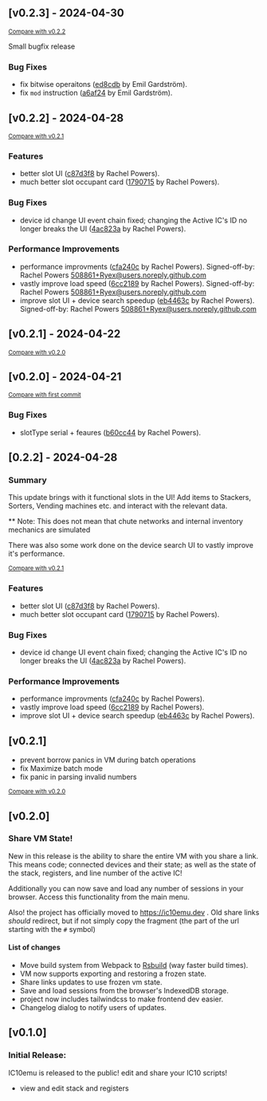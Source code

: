 <!-- insertion marker -->
## [v0.2.3] - 2024-04-30

<small>[Compare with v0.2.2](https://github.com/Ryex/ic10emu/compare/v0.2.2...v0.2.3)</small>

Small bugfix release

### Bug Fixes

- fix bitwise operaitons ([ed8cdb](https://github.com/Ryex/ic10emu/commit/ed8cdb575c19cf9c042b4c60cd8c73b1859ab3fe) by Emil Gardström).
- fix `mod` instruction ([a6af24](https://github.com/Ryex/ic10emu/commit/a6af244080d05a7cac31e419a2b8058325c8c99b) by Emil Gardström).
## [v0.2.2] - 2024-04-28

<small>[Compare with v0.2.1](https://github.com/Ryex/ic10emu/compare/v0.2.1...v0.2.2)</small>

### Features

- better slot UI ([c87d3f8](https://github.com/Ryex/ic10emu/commit/c87d3f8bd88a64ad421e5999d7a040de205d4e03) by Rachel Powers).
- much better slot occupant card ([1790715](https://github.com/Ryex/ic10emu/commit/17907151b34bb6efdbd4370cd449e21dcc8eed54) by Rachel Powers).

### Bug Fixes

- device id change UI event chain fixed; changing the Active IC's ID no longer breaks the UI ([4ac823a](https://github.com/Ryex/ic10emu/commit/4ac823a1bc9d3b572de713ac59a5aabd5f0ff599) by Rachel Powers).

### Performance Improvements

- performance improvments ([cfa240c](https://github.com/Ryex/ic10emu/commit/cfa240c5794817ce4221cdac8be2e96e320edf5c) by Rachel Powers). Signed-off-by: Rachel Powers <508861+Ryex@users.noreply.github.com>
- vastly improve load speed ([6cc2189](https://github.com/Ryex/ic10emu/commit/6cc21899214296f51e93b70a3f9f67c39ba243d3) by Rachel Powers). Signed-off-by: Rachel Powers <508861+Ryex@users.noreply.github.com>
- improve slot UI + device search speedup ([eb4463c](https://github.com/Ryex/ic10emu/commit/eb4463c8ab318e8093e93c1ecaac139cf6dbb74d) by Rachel Powers). Signed-off-by: Rachel Powers <508861+Ryex@users.noreply.github.com>

## [v0.2.1] - 2024-04-22

<small>[Compare with v0.2.0](https://github.com/Ryex/ic10emu/compare/v0.2.0...v0.2.1)</small>

## [v0.2.0] - 2024-04-21

<small>[Compare with first commit](https://github.com/Ryex/ic10emu/compare/de8503b74501d5f51eef24e55e7c0fa7b43a5e28...v0.2.0)</small>

### Bug Fixes

- slotType serial + feaures ([b60cc44](https://github.com/Ryex/ic10emu/commit/b60cc4458099043725a776aa5bc0c9ce748b56d8) by Rachel Powers).


## [0.2.2] - 2024-04-28

### Summary
This update brings with it functional slots in the UI! Add items to Stackers, Sorters, Vending machines etc. and interact with the relevant data.

** Note: This does not mean that chute networks and internal inventory mechanics are simulated

There was also some work done on the device search UI to vastly improve it's performance.


<small>[Compare with v0.2.1](https://github.com/Ryex/ic10emu/compare/v0.2.1...0.2.2)</small>

### Features

- better slot UI ([c87d3f8](https://github.com/Ryex/ic10emu/commit/c87d3f8bd88a64ad421e5999d7a040de205d4e03) by Rachel Powers).
- much better slot occupant card ([1790715](https://github.com/Ryex/ic10emu/commit/17907151b34bb6efdbd4370cd449e21dcc8eed54) by Rachel Powers).

### Bug Fixes

- device id change UI event chain fixed; changing the Active IC's ID no longer breaks the UI ([4ac823a](https://github.com/Ryex/ic10emu/commit/4ac823a1bc9d3b572de713ac59a5aabd5f0ff599) by Rachel Powers).

### Performance Improvements

- performance improvments ([cfa240c](https://github.com/Ryex/ic10emu/commit/cfa240c5794817ce4221cdac8be2e96e320edf5c) by Rachel Powers).
- vastly improve load speed ([6cc2189](https://github.com/Ryex/ic10emu/commit/6cc21899214296f51e93b70a3f9f67c39ba243d3) by Rachel Powers).
- improve slot UI + device search speedup ([eb4463c](https://github.com/Ryex/ic10emu/commit/eb4463c8ab318e8093e93c1ecaac139cf6dbb74d) by Rachel Powers).

## [v0.2.1]

- prevent borrow panics in VM during batch operations
- fix Maximize batch mode
- fix panic in parsing invalid numbers

<small>[Compare with v0.2.0](https://github.com/Ryex/ic10emu/compare/v0.2.0...v0.2.1)</small>

## [v0.2.0]

### Share VM State!

New in this release is the ability to share the entire VM with you share a link. This means code; connected devices and their state; as well as the state of the stack, registers, and line number of the active IC!

Additionally you can now save and load any number of sessions in your browser. Access this functionality from the main menu.

Also! the project has officially moved to https://ic10emu.dev . Old share links _should_ redirect, but if not simply copy the fragment (the part of the url starting with the `#` symbol)

#### List of changes

- Move build system from Webpack to [Rsbuild](https://rsbuild.dev/) (way faster build times).
- VM now supports exporting and restoring a frozen state.
- Share links updates to use frozen vm state.
- Save and load sessions from the browser's IndexedDB storage.
- project now includes tailwindcss to make frontend dev easier.
- Changelog dialog to notify users of updates.

## [v0.1.0]

### **Initial Release**:

IC10emu is released to the public! edit and share your IC10 scripts!

- view and edit stack and registers
